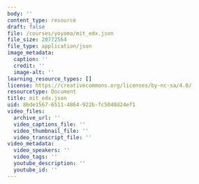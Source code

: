 ```yaml
---
body: ''
content_type: resource
draft: false
file: /courses/yoyoma/mit_edx.json
file_size: 20772564
file_type: application/json
image_metadata:
  caption: ''
  credit: ''
  image-alt: ''
learning_resource_types: []
license: https://creativecommons.org/licenses/by-nc-sa/4.0/
resourcetype: Document
title: mit_edx.json
uid: 8bde1567-6511-4864-922b-fc5048d24ef1
video_files:
  archive_url: ''
  video_captions_file: ''
  video_thumbnail_file: ''
  video_transcript_file: ''
video_metadata:
  video_speakers: ''
  video_tags: ''
  youtube_description: ''
  youtube_id: ''
---
```

